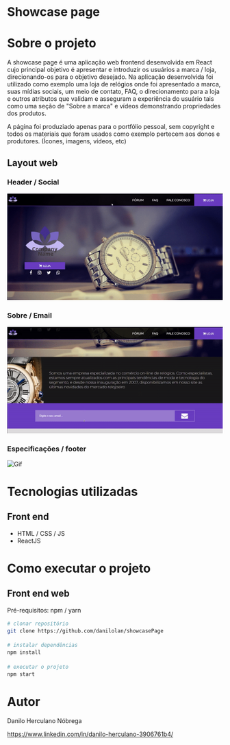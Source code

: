 # Showcase page

# Sobre o projeto

A showcase page é uma aplicação web frontend desenvolvida em React cujo principal objetivo é apresentar e introduzir os usuários a marca / loja, direcionando-os para o objetivo desejado. Na aplicação desenvolvida foi utilizado como exemplo uma loja de relógios onde foi apresentado a marca, suas mídias sociais, um meio de contato, FAQ, o direcionamento para a loja e outros atributos que validam e asseguram a experiência do usuário tais como uma seção de "Sobre a marca" e vídeos demonstrando propriedades dos produtos.

A página foi produziado apenas para o portfólio pessoal, sem copyright e todos os materiais que foram usados como exemplo pertecem aos donos e produtores. (Ícones, imagens, vídeos, etc)

## Layout web
### Header / Social
![Gif](https://github.com/danilolan/assets/blob/main/showcase1.gif)
### Sobre / Email
![Gif](https://github.com/danilolan/assets/blob/main/showcase2.gif)
### Especificações / footer
![Gif](https://github.com/danilolan/assets/blob/main/showcase3.gif)

# Tecnologias utilizadas
## Front end
- HTML / CSS / JS 
- ReactJS

# Como executar o projeto

## Front end web
Pré-requisitos: npm / yarn

```bash
# clonar repositório
git clone https://github.com/danilolan/showcasePage

# instalar dependências
npm install

# executar o projeto
npm start
```

# Autor

Danilo Herculano Nóbrega

https://www.linkedin.com/in/danilo-herculano-3906761b4/

